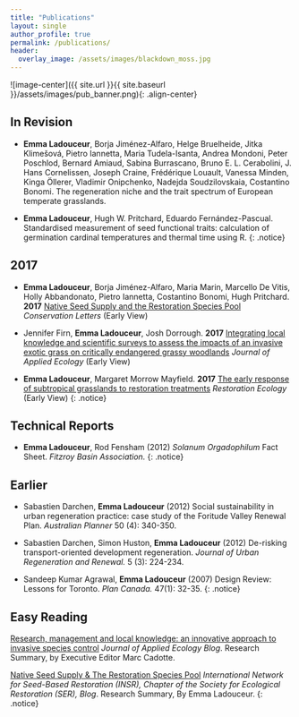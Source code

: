 ```yaml
---
title: "Publications"
layout: single
author_profile: true
permalink: /publications/
header:
  overlay_image: /assets/images/blackdown_moss.jpg
---
```


![image-center]({{ site.url }}{{ site.baseurl }}/assets/images/pub_banner.png){: .align-center}

## In Revision
* **Emma Ladouceur**, Borja Jiménez-Alfaro, Helge Bruelheide, Jitka Klimešová, Pietro Iannetta, Maria Tudela-Isanta, Andrea Mondoni, Peter Poschlod, Bernard Amiaud, Sabina Burrascano, Bruno E. L. Cerabolini, J. Hans Cornelissen, Joseph Craine, Frédérique Louault, Vanessa Minden, Kinga Öllerer, Vladimir Onipchenko, Nadejda Soudzilovskaia, Costantino Bonomi. The regeneration niche and the trait spectrum of European temperate grasslands. 

* **Emma Ladouceur**, Hugh W. Pritchard, Eduardo Fernández-Pascual. Standardised measurement of seed functional traits: calculation of germination cardinal temperatures and thermal time using R.
{: .notice}


## 2017

* **Emma Ladouceur**, Borja Jiménez-Alfaro, Maria Marin, Marcello De Vitis, Holly Abbandonato, Pietro Iannetta, Costantino Bonomi, Hugh Pritchard. **2017** [Native Seed Supply and the Restoration Species Pool](http://onlinelibrary.wiley.com/doi/10.1111/conl.12381/abstract) *Conservation Letters* (Early View)

* Jennifer Firn, **Emma Ladouceur**, Josh Dorrough. **2017** [Integrating local knowledge and scientific surveys to assess the impacts of an invasive exotic grass on critically endangered grassy woodlands](http://onlinelibrary.wiley.com/doi/10.1111/1365-2664.12928/full) *Journal of Applied Ecology* (Early View)

* **Emma Ladouceur**, Margaret Morrow Mayfield. **2017** [The early response of subtropical grasslands to restoration treatments](http://onlinelibrary.wiley.com/doi/10.1111/rec.12491/abstract) *Restoration Ecology* (Early View)
{: .notice}

## Technical Reports

* **Emma Ladouceur**, Rod Fensham (2012) _Solanum Orgadophilum_ Fact Sheet. *Fitzroy Basin Association.*
{: .notice}


## Earlier

* Sabastien Darchen, **Emma Ladouceur** (2012) Social sustainability in urban regeneration practice: case study of the Foritude Valley Renewal Plan. *Australian Planner* 50 (4): 340-350.

* Sabastien Darchen, Simon Huston, **Emma Ladouceur** (2012) De-risking transport-oriented development regeneration. *Journal of Urban Regeneration and Renewal.* 5 (3): 224-234. 

* Sandeep Kumar Agrawal, **Emma Ladouceur** (2007) Design Review: Lessons for Toronto. *Plan Canada.* 47(1): 32-35.
{: .notice}

## Easy Reading

[Research, management and local knowledge: an innovative approach to invasive species control](https://jappliedecologyblog.wordpress.com/2017/07/06/research-management-and-local-knowledge/) *Journal of Applied Ecology Blog*. Research Summary, by Executive Editor Marc Cadotte.


[Native Seed Supply & The Restoration Species Pool](http://ser-insr.org/news/2017/7/4/native-seed-supply-the-restoration-species-pool) *International Network for Seed-Based Restoration (INSR), Chapter of the Society for Ecological Restoration (SER), Blog*. Research Summary, By Emma Ladouceur.
{: .notice}

